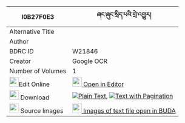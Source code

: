 |I0B27F0E3|ཞང་ཞུང་སྲིད་པའི་གྲེ་འགྱུར། 
| --- | --- 
|Alternative Title |
|Author | 
|BDRC ID | W21846
|Creator | Google OCR
|Number of Volumes| 1
|<img width="25" src="https://img.icons8.com/color/25/000000/edit-property.png">Edit Online| [<img width="25" src="https://avatars.githubusercontent.com/u/45091458?s=200&v=4"> Open in Editor](http://editor.openpecha.org/I0B27F0E3)
|<img width="25" src="https://img.icons8.com/fluent/48/000000/download-2.png"/>  Download | [![](https://img.icons8.com/color/20/000000/txt.png)Plain Text](https://github.com/Openpecha/I0B27F0E3/releases/download/v2/shyangshyung_sipa_i_dregyur_plain_I0B27F0E3.zip), [![](https://img.icons8.com/color/20/000000/txt.png)Text with Pagination](https://github.com/Openpecha/I0B27F0E3/releases/download/v2/shyangshyung_sipa_i_dregyur_pages_I0B27F0E3.zip)
|<img width="25" src="https://img.icons8.com/plasticine/100/000000/pictures-folder.png"/>  Source Images | [<img width="25" src="https://library.bdrc.io/icons/BUDA-small.svg"> Images of text file open in BUDA](https://library.bdrc.io/show/bdr:W21846)